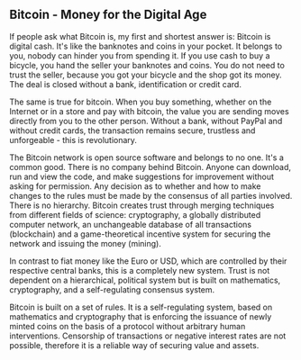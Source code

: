 ## Bitcoin - Money for the Digital Age

If people ask what Bitcoin is, my first and shortest answer is: Bitcoin is digital cash. It's like the banknotes and coins in your pocket. It belongs to you, nobody can hinder you from spending it. If you use cash to buy a bicycle, you hand the seller your banknotes and coins. You do not need to trust the seller, because you got your bicycle and the shop got its money. The deal is closed without a bank, identification or credit card.

The same is true for bitcoin. When you buy something, whether on the Internet or in a store and pay with bitcoin, the value you are sending moves directly from you to the other person. Without a bank, without PayPal and without credit cards, the transaction remains secure, trustless and unforgeable - this is revolutionary.

The Bitcoin network is open source software and belongs to no one. It's a common good. There is no company behind Bitcoin. Anyone can download, run and view the code, and make suggestions for improvement without asking for permission. Any decision as to whether and how to make changes to the rules must be made by the consensus of all parties involved. There is no hierarchy. Bitcoin creates trust through merging techniques from different fields of science: cryptography, a globally distributed computer network, an unchangeable database of all transactions (blockchain) and a game-theoretical incentive system for securing the network and issuing the money (mining).

In contrast to fiat money like the Euro or USD, which are controlled by their respective central banks, this is a completely new system. Trust is not dependent on a hierarchical, political system but is built on mathematics, cryptography, and a self-regulating consensus system. 

Bitcoin is built on a set of rules. It is a self-regulating system, based on mathematics and cryptography that is enforcing the issuance of newly minted coins on the basis of a protocol without arbitrary human interventions. Censorship of transactions or negative interest rates are not possible, therefore it is a reliable way of securing value and assets. 
